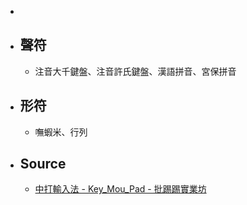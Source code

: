 -
- ## 聲符
	- 注音大千鍵盤、注音許氏鍵盤、漢語拼音、宮保拼音
- ## 形符
	- 嘸蝦米、行列
- ## Source
	- [中打輸入法 - Key_Mou_Pad - 批踢踢實業坊](https://www.ptt.cc/bbs/Key_Mou_Pad/search?q=%E4%B8%AD%E6%89%93%E8%BC%B8%E5%85%A5%E6%B3%95)